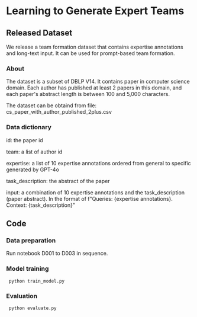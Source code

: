 # Learning to Generate Expert Teams

## Released Dataset

We release a team formation dataset that contains expertise annotations and long-text input. It can be used for prompt-based team formation.

### About
The dataset is a subset of DBLP V14. It contains paper in computer science domain. Each author has published at least 2 papers in this domain, and each paper's abstract length is between 100 and 5,000 characters.

The dataset can be obtaind from file: cs_paper_with_author_published_2plus.csv

### Data dictionary

id: the paper id

team: a list of author id

expertise: a list of 10 expertise annotations ordered from general to specific generated by GPT-4o

task_description: the abstract of the paper

input: a combination of 10 expertise annotations and the task_description (paper abstract). In the format of f"Queries: {expertise annotations}. Context: {task_description}"


## Code
### Data preparation 
Run notebook D001 to D003 in sequence.
### Model training 
``` python train_model.py```
### Evaluation
``` python evaluate.py```
